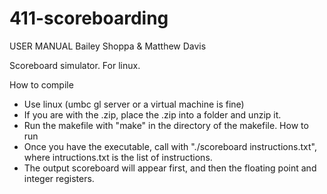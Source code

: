 # 411-scoreboarding

USER MANUAL
Bailey Shoppa & Matthew Davis

Scoreboard simulator. For linux.

How to compile
- Use linux (umbc gl server or a virtual machine is fine)
- If you are with the .zip, place the .zip into a folder and unzip it.
- Run the makefile with "make" in the directory of the makefile.
How to run
- Once you have the executable, call with "./scoreboard instructions.txt", where intructions.txt is the list of instructions.
- The output scoreboard will appear first, and then the floating point and integer registers.
